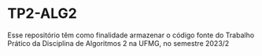 # TP2-ALG2
Esse repositório têm como finalidade armazenar o código fonte do Trabalho Prático da Disciplina de Algoritmos 2 na UFMG, no semestre 2023/2
